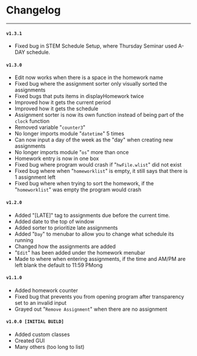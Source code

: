 # Changelog
------
#### `v1.3.1`
- Fixed bug in STEM Schedule Setup, where Thursday Seminar used A-DAY schedule.

#### `v1.3.0`
- Edit now works when there is a space in the homework name
- Fixed bug where the assignment sorter only visually sorted the assignments
- Fixed bugs that puts items in displayHomework twice
- Improved how it gets the current period
- Improved how it gets the schedule
- Assignment sorter is now its own function instead of being part of the `clock` function
- Removed variable "`counter3`"
- No longer imports module "`datetime`" 5 times
- Can now input a day of the week as the "day" when creating new assignments
- No longer imports module "`os`" more than once
- Homework entry is now in one box
- Fixed bug where program would crash if "`hwFile.wlist`" did not exist
- Fixed bug where when "`homeworklist`" is empty, it still says that there is 1 assignment left
- Fixed bug where when trying to sort the homework, if the "`homeworklist`" was empty the program would crash

#### `v1.2.0`
- Added "[LATE]" tag to assignments due before the current time.
- Added date to the top of window
- Added sorter to prioritize late assignments
- Added "`Day`" to menubar to allow you to change what schedule its running
- Changed how the assignments are added
- "`Edit`" has been added under the homework menubar
- Made to where when entering assignments, if the time and AM/PM are left blank the default to 11:59 PMong

#### `v1.1.0`
- Added homework counter
- Fixed bug that prevents you from opening program after transparency set to an invalid input
- Grayed out "`Remove Assignment`" when there are no assignment

#### `v1.0.0 [INITIAL BUILD]`
- Added custom classes
- Created GUI
- Many others (too long to list)
